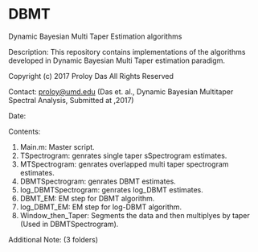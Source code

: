 # DBMT
Dynamic Bayesian Multi Taper Estimation algorithms

Description: This repository contains implementations of the algorithms developed in Dynamic Bayesian Multi Taper estimation paradigm. 

Copyright (c) 2017 Proloy Das All Rights Reserved 

Contact: proloy@umd.edu
(Das et. al., Dynamic Bayesian Multitaper Spectral Analysis, Submitted at ,2017)


Date: 


Contents:
  1. Main.m: Master script.
  2. TSpectrogram: genrates single taper sSpectrogram estimates.
  2. MTSpectrogram: genrates overlapped multi taper spectrogram estimates.
  3. DBMTSpectrogram: genrates DBMT estimates.
  4. log_DBMTSpectrogram: genrates log_DBMT estimates.
  5. DBMT_EM: EM step for DBMT algorithm.
  6. log_DBMT_EM: EM step for log-DBMT algorithm.
  7. Window_then_Taper: Segments the data and then multiplyes by taper (Used in DBMTSpectrogram).

Additional Note: (3 folders)
